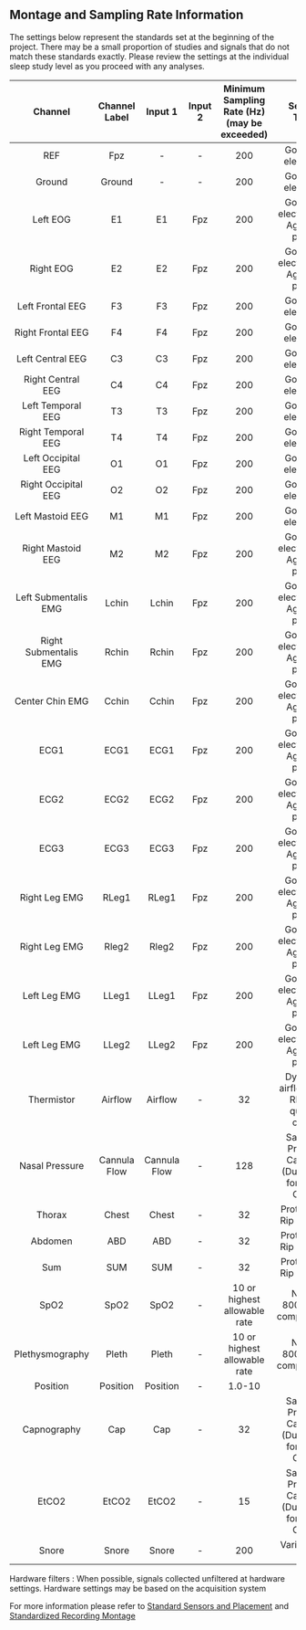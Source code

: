 ## Montage and Sampling Rate Information

The settings below represent the standards set at the beginning of the project. There may be a small proportion of studies and signals that do not match these standards exactly. Please review the settings at the individual sleep study level as you proceed with any analyses.

| Channel               | Channel Label | Input 1      | Input 2  | Minimum Sampling Rate (Hz) (may be exceeded) | Sensor Type                                       |
|:---------------------:|:-------------:|:------------:|:--------:|:--------------------------------------------:|:-------------------------------------------------:|
| REF                   | Fpz           | -          | -         | 200                                          | Gold cup electrode                                |
| Ground                | Ground        | -        | -         | 200                                          | Gold cup electrode                                |
| Left EOG              | E1            | E1           | Fpz      | 200                                          | Gold cup electrode or Ag/AgCl patch               |
| Right EOG             | E2            | E2           | Fpz      | 200                                          | Gold cup electrode or Ag/AgCl patch               |
| Left Frontal EEG      | F3            | F3           | Fpz      | 200                                          | Gold cup electrode                                |
| Right Frontal EEG     | F4            | F4           | Fpz      | 200                                          | Gold cup electrode                                |
| Left Central EEG      | C3            | C3           | Fpz      | 200                                          | Gold cup electrode                                |
| Right Central EEG     | C4            | C4           | Fpz      | 200                                          | Gold cup electrode                                |
| Left Temporal EEG     | T3            | T3           | Fpz      | 200                                          | Gold cup electrode                                |
| Right Temporal EEG    | T4            | T4           | Fpz      | 200                                          | Gold cup electrode                                |
| Left Occipital EEG    | O1            | O1           | Fpz      | 200                                          | Gold cup electrode                                |
| Right Occipital EEG   | O2            | O2           | Fpz      | 200                                          | Gold cup electrode                                |
| Left Mastoid EEG      | M1            | M1           | Fpz      | 200                                          | Gold cup electrode                                |
| Right Mastoid EEG     | M2            | M2           | Fpz      | 200                                          | Gold cup electrode or Ag/AgCl patch               |
| Left Submentalis EMG  | Lchin         | Lchin        | Fpz      | 200                                          | Gold cup electrode or Ag/AgCl patch               |
| Right Submentalis EMG | Rchin         | Rchin        | Fpz      | 200                                          | Gold cup electrode or Ag/AgCl patch               |
| Center Chin EMG       | Cchin         | Cchin        | Fpz      | 200                                          | Gold cup electrode or Ag/AgCl patch               |
| ECG1                  | ECG1          | ECG1         | Fpz      | 200                                          | Gold cup electrode or Ag/AgCl patch               |
| ECG2                  | ECG2          | ECG2         | Fpz      | 200                                          | Gold cup electrode or Ag/AgCl patch               |
| ECG3                  | ECG3          | ECG3         | Fpz      | 200                                          | Gold cup electrode or Ag/AgCl patch               |
| Right Leg EMG         | RLeg1         | RLeg1        | Fpz      | 200                                          | Gold cup electrode or Ag/AgCl patch               |
| Right Leg EMG         | Rleg2         | Rleg2        | Fpz      | 200                                          | Gold cup electrode or Ag/AgCl patch               |
| Left Leg EMG          | LLeg1         | LLeg1        | Fpz      | 200                                          | Gold cup electrode or Ag/AgCl patch               |
| Left Leg EMG          | LLeg2         | LLeg2        | Fpz      | 200                                          | Gold cup electrode or Ag/AgCl patch               |
| Thermistor            | Airflow       | Airflow      | -         | 32                                           | Dymedix airflow with RERA-quality cable           |
| Nasal Pressure        | Cannula Flow  | Cannula Flow | -         | 128                                          | Salter or Protech Cannula (Dual-end for NP & CO2) |
| Thorax                | Chest         | Chest        | -         | 32                                           | Protech Z-Rip System                              |
| Abdomen               | ABD           | ABD          | -         | 32                                           | Protech Z-Rip System                              |
| Sum                   | SUM           | SUM          | -         | 32                                           | Protech Z-Rip System                              |
| SpO2                  | SpO2          | SpO2         | -         | 10 or highest allowable rate                 | Nonin 8000J (or comparable)                       |
| Plethysmography       | Pleth         | Pleth        | -         | 10 or highest allowable rate                 | Nonin 8000J (or comparable)                       |
| Position              | Position      | Position     | -         | 1.0-10                                       |                                                   |
| Capnography           | Cap           | Cap          | -         | 32                                           | Salter or Protech Cannual (Dual-end for NP & CO2) |
| EtCO2                 | EtCO2         | EtCO2        | -         | 15                                           | Salter or Protech Cannual (Dual-end for NP & CO2) |
| Snore                 | Snore         | Snore        | -         | 200                                          | Variable by site                                  |                           |

Hardware filters : When possible, signals collected unfiltered at hardware settings. Hardware settings may be based on the acquisition system

For more information please refer to [Standard Sensors and Placement](:pages_path:/manuals/polysomnography-reading-center/6-05-05-standard-sensors-and-placement.md) and [Standardized Recording Montage](:pages_path:/manuals/polysomnography-reading-center/6-05-06-chat-standardized-recording-montage.md)
